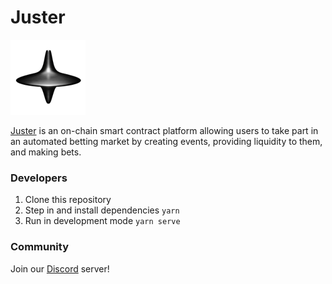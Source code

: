 # Juster

![Juster](./src/assets/logo.png)

[Juster](https://app.juster.fi) is an on-chain smart contract platform
allowing users to take part in an automated betting market by
creating events, providing liquidity to them, and making bets.

### Developers

1. Clone this repository
2. Step in and install dependencies `yarn`
3. Run in development mode `yarn serve`

### Community

Join our [Discord](https://discord.gg/FeGDCkHhnB) server!